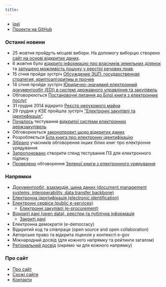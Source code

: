 ```yaml
---
title: 
---
```

* [Ідеї](ideas/ideas.html)
* [Проекти на GitHub](ideas/projects.html)

### Останні новини

* 25 жовтня пройдуть місцеві вибори. На допомогу виборцю створено [сайт на основі відкритих даних](http://e-gov.com.ua/vote2015/).
* 6 жовтня було [відкрито інформацію про власників земельних ділянок](http://www.pravda.com.ua/columns/2015/10/8/7084060/) та [запущено можливість пошуку у реєстрі речових прав](http://www.pravda.com.ua/columns/2015/10/15/7084932/).
* 15 січня пройде зустріч [Обсуждение ЭЦП: государственная стратегия, криптоалгоритмы и прочее](https://www.facebook.com/events/314477902075336)
* 14 січня пройде зустріч [Юридично-значимий електронний документообіг (EDI) в системі державного управління та закупівель](https://www.facebook.com/events/1539913236260267/)
* Обговорюються [Постановочні питання до Білої книги з електронних послуг](https://docs.google.com/document/d/1Fqu-t3rIqr0hundOJMDlC9kffoIQLQhZtnG7Vzt-L4E/edit)
* 31 грудня 2014 відкрито [Реєстр нерухомого майна](http://kap.minjust.gov.ua/)
* 29 грудня у KSE пройшла зустріч ["Електронні закупівлі та ідентифікація"](https://www.facebook.com/events/820420791348993/).
* [Почалось](http://ppr.org.ua/23-grudnya-rozpochalos-testuvannya-sistemi-elektronnih-derzhzakupivel/) тестування [відкритої системи електронних держзакупівель](https://github.com/openprocurement)
* Обговорюється [законопроект щодо відкритих даних](http://etransformation.org.ua/2014/12/23/464/)
* Розробляється [Біла книга про електронну ідентифікацію](https://docs.google.com/document/d/1fB2gfz3iMuv8fvF07fFuOf8LlNK4ZaFu0u8BIdUU24Q/edit)
* [Зібрано](https://www.facebook.com/eGovernanceUkraine/posts/790685364318068) учасників обговорення інших білих книг про електронне урядування
* [Запропоновано](https://www.facebook.com/photo.php?fbid=761354877276166) створити стенд тестування ПЗ для електронного підпису
* [Проведено](http://e-zakon.org/greenbook/#schedule) обговорення [Зеленої книги з електронного урядування](http://e-gov.com.ua/green-book)

### Напрямки

* [Документообіг, взаємодія, шина даних (document management systems, interoperability, data transfer backbone)](edi.html)
* [Електронна ідентифікація (electronic identification)](e-identification.html)
* [Електронні сервіси (public e-services)](e-services.html)
  * [Електронні закупівлі (e-procurement)](e-procurement.html)
* [Відкриті дані (open data), реєстри та публічна інформація](open-data.html)
  * [Закриті дані](closed-data.html)
* Електронна демократія (e-democracy)
* Відкритий код та співпраця (open source and open collaboration)
* Авторське право та відкрита ліцензія у контексті e-gov
* Міжнародний досвід (для кожного напрямку та рейтинги загалом)
* [Регіональний досвід](municipal.html) (окремо чи для кожного напрямку)

### Про сайт

* [Про сайт](about/about.html)
* [Схожі сайти](about/links.html)
* [Контакти](about/contacts.html)
